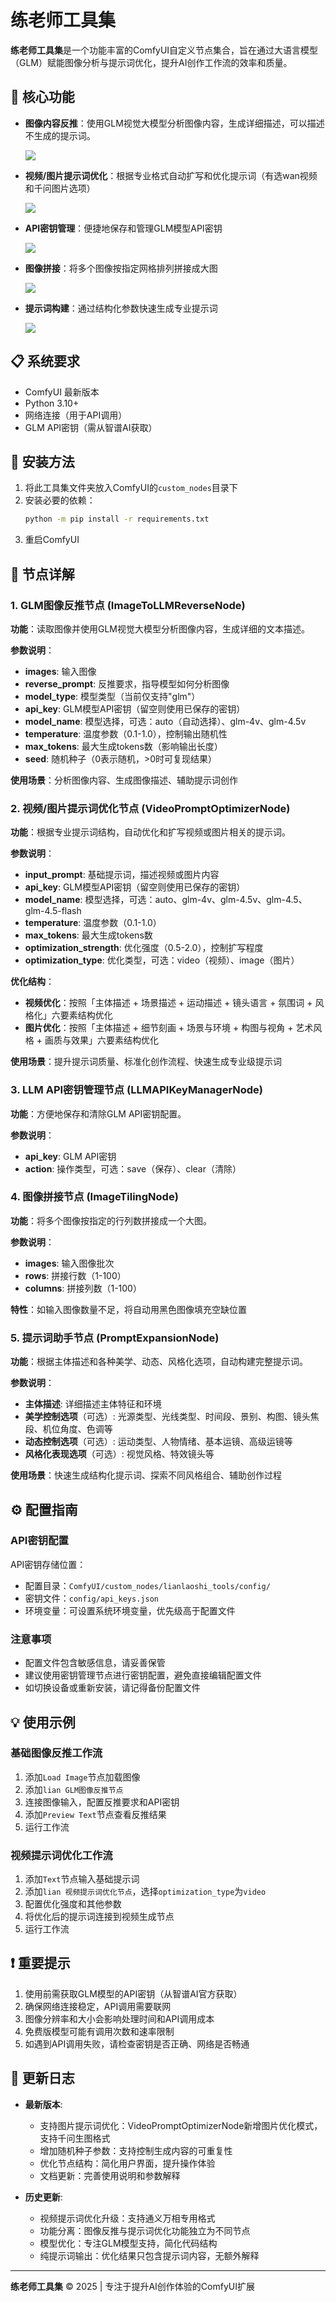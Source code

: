 # 练老师工具集 

**练老师工具集**是一个功能丰富的ComfyUI自定义节点集合，旨在通过大语言模型（GLM）赋能图像分析与提示词优化，提升AI创作工作流的效率和质量。

## 🚀 核心功能

- **图像内容反推**：使用GLM视觉大模型分析图像内容，生成详细描述，可以描述不生成的提示词。

  ![](image/image.jpg)

- **视频/图片提示词优化**：根据专业格式自动扩写和优化提示词（有选wan视频和千问图片选项）

  ![](image/AI.jpg)

- **API密钥管理**：便捷地保存和管理GLM模型API密钥

  ![](image/api_key.jpg)

- **图像拼接**：将多个图像按指定网格排列拼接成大图

  ![](image/row.jpg)

- **提示词构建**：通过结构化参数快速生成专业提示词

  ![](image/pro.jpg)

## 📋 系统要求

- ComfyUI 最新版本
- Python 3.10+ 
- 网络连接（用于API调用）
- GLM API密钥（需从智谱AI获取）

## 💾 安装方法

1. 将此工具集文件夹放入ComfyUI的`custom_nodes`目录下
2. 安装必要的依赖：
   ```bash
   python -m pip install -r requirements.txt
   ```
3. 重启ComfyUI

## 🎯 节点详解

### 1. GLM图像反推节点 (ImageToLLMReverseNode)

**功能**：读取图像并使用GLM视觉大模型分析图像内容，生成详细的文本描述。

**参数说明**：
- **images**: 输入图像
- **reverse_prompt**: 反推要求，指导模型如何分析图像
- **model_type**: 模型类型（当前仅支持"glm"）
- **api_key**: GLM模型API密钥（留空则使用已保存的密钥）
- **model_name**: 模型选择，可选：auto（自动选择）、glm-4v、glm-4.5v
- **temperature**: 温度参数（0.1-1.0），控制输出随机性
- **max_tokens**: 最大生成tokens数（影响输出长度）
- **seed**: 随机种子（0表示随机，>0时可复现结果）

**使用场景**：分析图像内容、生成图像描述、辅助提示词创作

### 2. 视频/图片提示词优化节点 (VideoPromptOptimizerNode)

**功能**：根据专业提示词结构，自动优化和扩写视频或图片相关的提示词。

**参数说明**：
- **input_prompt**: 基础提示词，描述视频或图片内容
- **api_key**: GLM模型API密钥（留空则使用已保存的密钥）
- **model_name**: 模型选择，可选：auto、glm-4v、glm-4.5v、glm-4.5、glm-4.5-flash
- **temperature**: 温度参数（0.1-1.0）
- **max_tokens**: 最大生成tokens数
- **optimization_strength**: 优化强度（0.5-2.0），控制扩写程度
- **optimization_type**: 优化类型，可选：video（视频）、image（图片）

**优化结构**：

- **视频优化**：按照「主体描述 + 场景描述 + 运动描述 + 镜头语言 + 氛围词 + 风格化」六要素结构优化
- **图片优化**：按照「主体描述 + 细节刻画 + 场景与环境 + 构图与视角 + 艺术风格 + 画质与效果」六要素结构优化

**使用场景**：提升提示词质量、标准化创作流程、快速生成专业级提示词

### 3. LLM API密钥管理节点 (LLMAPIKeyManagerNode)

**功能**：方便地保存和清除GLM API密钥配置。

**参数说明**：
- **api_key**: GLM API密钥
- **action**: 操作类型，可选：save（保存）、clear（清除）

### 4. 图像拼接节点 (ImageTilingNode)

**功能**：将多个图像按指定的行列数拼接成一个大图。

**参数说明**：
- **images**: 输入图像批次
- **rows**: 拼接行数（1-100）
- **columns**: 拼接列数（1-100）

**特性**：如输入图像数量不足，将自动用黑色图像填充空缺位置

### 5. 提示词助手节点 (PromptExpansionNode)

**功能**：根据主体描述和各种美学、动态、风格化选项，自动构建完整提示词。

**参数说明**：
- **主体描述**: 详细描述主体特征和环境
- **美学控制选项**（可选）: 光源类型、光线类型、时间段、景别、构图、镜头焦段、机位角度、色调等
- **动态控制选项**（可选）: 运动类型、人物情绪、基本运镜、高级运镜等
- **风格化表现选项**（可选）: 视觉风格、特效镜头等

**使用场景**：快速生成结构化提示词、探索不同风格组合、辅助创作过程

## ⚙️ 配置指南

### API密钥配置

API密钥存储位置：
- 配置目录：`ComfyUI/custom_nodes/lianlaoshi_tools/config/`
- 密钥文件：`config/api_keys.json`
- 环境变量：可设置系统环境变量，优先级高于配置文件

### 注意事项
- 配置文件包含敏感信息，请妥善保管
- 建议使用密钥管理节点进行密钥配置，避免直接编辑配置文件
- 如切换设备或重新安装，请记得备份配置文件

## 💡 使用示例

### 基础图像反推工作流
1. 添加`Load Image`节点加载图像
2. 添加`lian GLM图像反推节点`
3. 连接图像输入，配置反推要求和API密钥
4. 添加`Preview Text`节点查看反推结果
5. 运行工作流

### 视频提示词优化工作流
1. 添加`Text`节点输入基础提示词
2. 添加`lian 视频提示词优化节点`，选择`optimization_type`为`video`
3. 配置优化强度和其他参数
4. 将优化后的提示词连接到视频生成节点
5. 运行工作流

## ❗ 重要提示

1. 使用前需获取GLM模型的API密钥（从智谱AI官方获取）
2. 确保网络连接稳定，API调用需要联网
3. 图像分辨率和大小会影响处理时间和API调用成本
4. 免费版模型可能有调用次数和速率限制
5. 如遇到API调用失败，请检查密钥是否正确、网络是否畅通

## 📝 更新日志

- **最新版本**: 
  - 支持图片提示词优化：VideoPromptOptimizerNode新增图片优化模式，支持千问生图格式
  - 增加随机种子参数：支持控制生成内容的可重复性
  - 优化节点结构：简化用户界面，提升操作体验
  - 文档更新：完善使用说明和参数解释

- **历史更新**: 
  - 视频提示词优化升级：支持通义万相专用格式
  - 功能分离：图像反推与提示词优化功能独立为不同节点
  - 模型优化：专注GLM模型支持，简化代码结构
  - 纯提示词输出：优化结果只包含提示词内容，无额外解释

---

**练老师工具集** © 2025 | 专注于提升AI创作体验的ComfyUI扩展